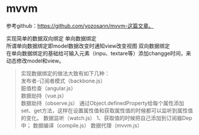 # mvvm
参考github：https://github.com/yozosann/mvvm-这篇文章。


实现简单的数据双向绑定
单向数据绑定  
所谓单向数据绑定即model数据改变时通知view改变视图
双向数据绑定  
在单向数据绑定的基础给可输入元素（inpu、textare等）添加changge时间，来动态修改model和view。  

> 实现数据绑定的做法大致有如下几种：  
  > 发布者-订阅者模式（backbone.js）  
  > 脏值检查（angular.js）  
  > 数据劫持（vue.js）  
数据劫持（observe.js）
通过Object.definedProperty给每个属性添加set、get方法，这样在设置属性值和获取属性值的时候都可以监听到属性值的变化。
数据监听（watch.js）
1、获取值的时候把自己添加到订阅器Dep中；
数据编译（compile.js）
数据代理（mvvm.js）
